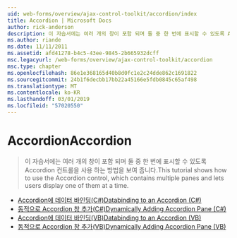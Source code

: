 ```yaml
---
uid: web-forms/overview/ajax-control-toolkit/accordion/index
title: Accordion | Microsoft Docs
author: rick-anderson
description: 이 자습서에는 여러 개의 창이 포함 되며 둘 중 한 번에 표시할 수 있도록 Accordion 컨트롤을 사용 하는 방법을 보여 줍니다.
ms.author: riande
ms.date: 11/11/2011
ms.assetid: afd41278-b4c5-43ee-9845-2b665932dcff
msc.legacyurl: /web-forms/overview/ajax-control-toolkit/accordion
msc.type: chapter
ms.openlocfilehash: 86e1e368165d40b8d0fc1e2c24dde862c1691822
ms.sourcegitcommit: 24b1f6decbb17bb22a45166e5fdb0845c65af498
ms.translationtype: MT
ms.contentlocale: ko-KR
ms.lasthandoff: 03/01/2019
ms.locfileid: "57020550"
---
```

<a name="accordion"></a><span data-ttu-id="c716f-103">Accordion</span><span class="sxs-lookup"><span data-stu-id="c716f-103">Accordion</span></span>
====================
> <span data-ttu-id="c716f-104">이 자습서에는 여러 개의 창이 포함 되며 둘 중 한 번에 표시할 수 있도록 Accordion 컨트롤을 사용 하는 방법을 보여 줍니다.</span><span class="sxs-lookup"><span data-stu-id="c716f-104">This tutorial shows how to use the Accordion control, which contains multiple panes and lets users display one of them at a time.</span></span>


- [<span data-ttu-id="c716f-105">Accordion에 데이터 바인딩(C#)</span><span class="sxs-lookup"><span data-stu-id="c716f-105">Databinding to an Accordion (C#)</span></span>](databinding-to-an-accordion-cs.md)
- [<span data-ttu-id="c716f-106">동적으로 Accordion 창 추가(C#)</span><span class="sxs-lookup"><span data-stu-id="c716f-106">Dynamically Adding Accordion Pane (C#)</span></span>](dynamically-adding-an-accordion-pane-cs.md)
- [<span data-ttu-id="c716f-107">Accordion에 데이터 바인딩(VB)</span><span class="sxs-lookup"><span data-stu-id="c716f-107">Databinding to an Accordion (VB)</span></span>](databinding-to-an-accordion-vb.md)
- [<span data-ttu-id="c716f-108">동적으로 Accordion 창 추가(VB)</span><span class="sxs-lookup"><span data-stu-id="c716f-108">Dynamically Adding Accordion Pane (VB)</span></span>](dynamically-adding-an-accordion-pane-vb.md)

